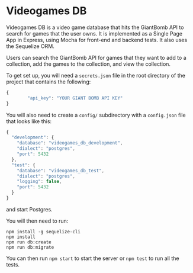 # Videogames DB
Videogames DB is a video game database that hits the GiantBomb API to search for games that the user owns.
It is implemented as a Single Page App in Express, using Mocha for front-end and backend tests.  It also uses the Sequelize ORM.

Users can search the GiantBomb API for games that they want to add to a collection, add the games to the collection, and view the collection.

To get set up, you will need a `secrets.json` file in the root directory of the project that contains the following:

```js
{
        "api_key": "YOUR GIANT BOMB API KEY"
}
```

You will also need to create a `config/` subdirectory with a `config.json` file that looks like this:

```js
{
  "development": {
    "database": "videogames_db_development",
    "dialect": "postgres",
    "port": 5432
  },
  "test": {
    "database": "videogames_db_test",
    "dialect": "postgres",
    "logging": false,
    "port": 5432
  }
}
```

and start Postgres.


You will then need to run:

```
npm install -g sequelize-cli
npm install
npm run db:create
npm run db:migrate
```

You can then run `npm start` to start the server or `npm test` to run all the tests.
